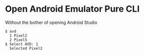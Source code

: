 # Open Android Emulator Pure CLI

Without the bother of opening Android Studio

```
$ avd
  1 Pixel2
  2 Pixel5
$ Select AVD: 1
  Selected Pixel2 
```